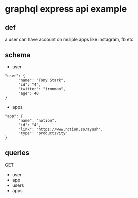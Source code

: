 # graphql express api example

## def

a user can have account on muliple apps like instagram, fb etc

## schema

- user

```
"user": {
      "name": "Tony Stark",
      "id": "4",
      "twitter": "ironman",
      "age": 40
}
```

- apps

```
"app": {
      "name": "notion",
      "id": "4",
      "link": "https://www.notion.so/ayush",
      "type": "productivity"
}
```

## queries

GET

- user
- app
- users
- apps
